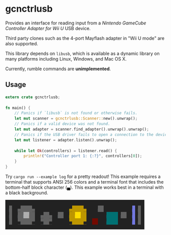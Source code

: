 # gcnctrlusb

Provides an interface for reading input from a *Nintendo GameCube Controller Adapter for Wii U* USB device.

Third party clones such as the 4-port Mayflash adapter in "Wii U mode" are also supported.

This library depends on `libusb`, which is available as a dynamic library on many platforms including Linux, Windows, and Mac OS X.

Currently, rumble commands are **unimplemented**.

## Usage

```rust
extern crate gcnctrlusb;

fn main() {
    // Panics if `libusb` is not found or otherwise fails.
    let mut scanner = gcnctrlusb::Scanner::new().unwrap();
    // Panics if a valid device was not found.
    let mut adapter = scanner.find_adapter().unwrap().unwrap();
    // Panics if the USB driver fails to open a connection to the device.
    let mut listener = adapter.listen().unwrap();

    while let Ok(controllers) = listener.read() {
        println!("Controller port 1: {:?}", controllers[0]);
    }
}
```

Try `cargo run --example log` for a pretty readout! This example requires a terminal that supports ANSI 256 colors and a terminal font that includes the bottom-half block character (▄). This example works best in a terminal with a black background.

![](www/example.gif?raw=true)
